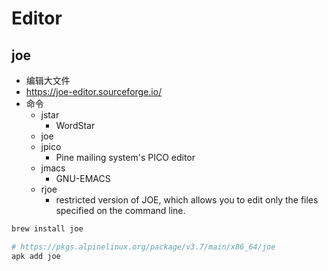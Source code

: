 # Editor

## joe
* 编辑大文件
* https://joe-editor.sourceforge.io/
* 命令
  * jstar
    * WordStar
  * joe
  * jpico
    * Pine mailing system's PICO editor
  * jmacs
    * GNU-EMACS
  * rjoe
    * restricted version of JOE, which allows you to edit only the files specified on the command line.


```bash
brew install joe

# https://pkgs.alpinelinux.org/package/v3.7/main/x86_64/joe
apk add joe
```
